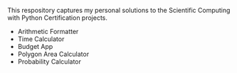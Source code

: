 
This respository captures my personal solutions to the Scientific Computing with Python Certification projects.
- Arithmetic Formatter
- Time Calculator
- Budget App
- Polygon Area Calculator
- Probability Calculator
